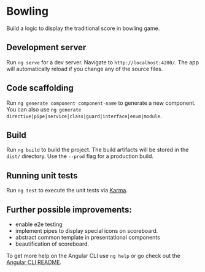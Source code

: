 # Bowling

Build a logic to display the traditional score in bowling game.

## Development server

Run `ng serve` for a dev server. Navigate to `http://localhost:4200/`. The app will automatically reload if you change any of the source files.

## Code scaffolding

Run `ng generate component component-name` to generate a new component. You can also use `ng generate directive|pipe|service|class|guard|interface|enum|module`.

## Build

Run `ng build` to build the project. The build artifacts will be stored in the `dist/` directory. Use the `--prod` flag for a production build.

## Running unit tests

Run `ng test` to execute the unit tests via [Karma](https://karma-runner.github.io).

## Further possible improvements:

- enable e2e testing
- implement pipes to display special icons on scoreboard.
- abstract common template in presentational components
- beautification of scoreboard.

To get more help on the Angular CLI use `ng help` or go check out the [Angular CLI README](https://github.com/angular/angular-cli/blob/master/README.md).
